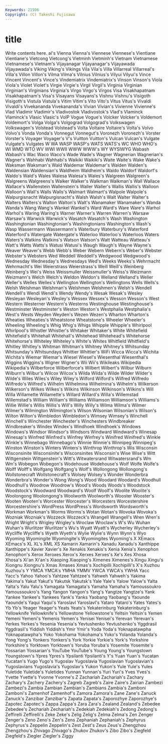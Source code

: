 ```yaml
---
Keywords: 21506 
Copyright: (C) Takeshi Fujisawa
---
```


# title

Write contents here.
al's Vienna Vienna's Viennese Viennese's Vientiane
Vientiane's Vietcong Vietcong's Vietminh Vietminh's Vietnam Vietnamese Vietnamese's Vietnam's Vijayanagar
Vijayanagar's Vijayawada Vijayawada's Viking Viking's Vikings Vila Vila's Villa Villarreal
Villarreal's Villa's Villon Villon's Vilma Vilma's Vilnius Vilnius's Vilyui Vilyui's
Vince Vincent Vincent's Vince's Vindemiatrix Vindemiatrix's Vinson Vinson's Viola Viola's
Violet Violet's Virgie Virgie's Virgil Virgil's Virginia Virginian Virginian's Virginians
Virginia's Virgo Virgo's Virgos Visa Visakhapatnam Visakhapatnam's Visa's Visayans Visayans's
Vishnu Vishnu's Visigoth Visigoth's Vistula Vistula's Vitim Vitim's Vito Vito's
Vitus Vitus's Vivaldi Vivaldi's Vivekananda Vivekananda's Vivian Vivian's Vivienne Vivienne's
Vlad Vladimir Vladimir's Vladivostok Vladivostok's Vlad's Vlaminck Vlaminck's Vlasic Vlasic's
VoIP Vogue Vogue's Volcker Volcker's Voldemort Voldemort's Volga Volga's Volgograd
Volgograd's Volkswagen Volkswagen's Volstead Volstead's Volta Voltaire Voltaire's Volta's Volvo
Volvo's Vonda Vonda's Vonnegut Vonnegut's Voronezh Voronezh's Vorster Vorster's Voyager
Voyager's V's Vuitton Vuitton's Vulcan Vulcan's Vulgate Vulgate's Vulgates W
WA WASP WASP's WATS WATS's WC WHO WHO's WI WMD
WTO WV WWI WWII WWW WWW's WY WYSIWYG Wabash Wabash's
Wac Waco Waco's Wade Wade's Wagner Wagnerian Wagnerian's Wagner's Wahhabi
Wahhabi's Waikiki Waikiki's Waite Waite's Wake Wake's Waksman Waksman's Wald
Waldemar Waldemar's Walden Walden's Waldensian Waldensian's Waldheim Waldheim's Waldo Waldorf
Waldorf's Waldo's Wald's Wales Walesa Walesa's Wales's Walgreen Walgreen's Walgreens
Walgreens's Walker Walker's Walkman Walkman's Wall Wallace Wallace's Wallenstein Wallenstein's
Waller Waller's Wallis Wallis's Walloon Walloon's Wall's Walls Walls's Walmart
Walmart's Walpole Walpole's Walpurgisnacht Walpurgisnacht's Walsh Walsh's Walt Walter Walter's
Walters Walters's Walton Walton's Walt's Wanamaker Wanamaker's Wanda Wanda's Wang
Wang's Wankel Wankel's Ward Ward's Ware Ware's Warhol Warhol's Waring
Waring's Warner Warner's Warren Warren's Warsaw Warsaw's Warwick Warwick's Wasatch
Wasatch's Wash Washington Washingtonian Washingtonian's Washingtonians Washington's Wash's Wasp Wassermann
Wassermann's Waterbury Waterbury's Waterford Waterford's Watergate Watergate's Waterloo Waterloo's Waterloos
Waters Waters's Watkins Watkins's Watson Watson's Watt Watteau Watteau's Watt's
Watts Watts's Watusi Watusi's Waugh Waugh's Wayne Wayne's Weaver Weaver's
Webb Webb's Weber Webern Webern's Weber's Webster Webster's Websters Wed
Weddell Weddell's Wedgwood Wedgwood's Wednesday Wednesday's Wednesdays Wed's Weeks Weeks's
Wehrmacht Wehrmacht's Wei Weierstrass Weierstrass's Weill Weill's Weinberg Weinberg's Wei's
Weiss Weissmuller Weissmuller's Weiss's Weizmann Weizmann's Welch Welch's Weldon Weldon's
Welland Welland's Weller Weller's Welles Welles's Wellington Wellington's Wellingtons Wells
Wells's Welsh Welshman Welshman's Welshmen Welshmen's Welsh's Wendell Wendell's Wendi
Wendi's Wendy Wendy's Wesak Wesak's Wesley Wesleyan Wesleyan's Wesley's Wessex
Wessex's Wesson Wesson's West Western Westerner Western's Westerns Westinghouse Westinghouse's
Westminster Westminster's Weston Weston's Westphalia Westphalia's West's Wests Weyden Weyden's
Wezen Wezen's Wharton Wharton's Wheaties Wheaties's Wheatstone Wheatstone's Wheeler Wheeler's
Wheeling Wheeling's Whig Whig's Whigs Whipple Whipple's Whirlpool Whirlpool's Whistler
Whistler's Whitaker Whitaker's White Whitefield Whitefield's Whitehall Whitehall's Whitehead Whitehead's
Whitehorse Whitehorse's Whiteley Whiteley's White's Whites Whitfield Whitfield's Whitley Whitley's
Whitman Whitman's Whitney Whitney's Whitsunday Whitsunday's Whitsundays Whittier Whittier's WiFi
Wicca Wicca's Wichita Wichita's Wiemar Wiemar's Wiesel Wiesel's Wiesenthal Wiesenthal's
Wiggins Wiggins's Wigner Wigner's Wii Wii's Wikileaks Wikipedia Wikipedia's Wilberforce
Wilberforce's Wilbert Wilbert's Wilbur Wilburn Wilburn's Wilbur's Wilcox Wilcox's Wilda
Wilda's Wilde Wilder Wilder's Wilde's Wiles Wiles's Wiley Wiley's Wilford
Wilford's Wilfred Wilfredo Wilfredo's Wilfred's Wilhelm Wilhelmina Wilhelmina's Wilhelm's Wilkerson
Wilkerson's Wilkes Wilkes's Wilkins Wilkinson Wilkinson's Wilkins's Will Willa Willamette
Willamette's Willard Willard's Willa's Willemstad Willemstad's William William's Williams Williamson
Williamson's Williams's Willie Willie's Willis Willis's Will's Willy Willy's Wilma
Wilma's Wilmer Wilmer's Wilmington Wilmington's Wilson Wilsonian Wilsonian's Wilson's Wilton
Wilton's Wimbledon Wimbledon's Wimsey Wimsey's Winchell Winchell's Winchester Winchester's Winchesters
Windbreaker Windbreaker's Windex Windex's Windhoek Windhoek's Windows Windows's Windsor Windsor's
Windsors Windward Windward's Winesap Winesap's Winfred Winfred's Winfrey Winfrey's Winifred
Winifred's Winkle Winkle's Winnebago Winnebago's Winnie Winnie's Winnipeg Winnipeg's Winston
Winston's Winters Winters's Winthrop Winthrop's Wis Wisconsin Wisconsinite Wisconsinite's Wisconsinites
Wisconsin's Wise Wise's Witt Wittgenstein Wittgenstein's Witt's Witwatersrand Witwatersrand's Wm
Wm's Wobegon Wobegon's Wodehouse Wodehouse's Wolf Wolfe Wolfe's Wolff Wolff's
Wolfgang Wolfgang's Wolf's Wollongong Wollongong's Wollstonecraft Wollstonecraft's Wolsey Wolsey's Wonder
Wonderbra Wonderbra's Wonder's Wong Wong's Wood Woodard Woodard's Woodhull Woodhull's
Woodrow Woodrow's Wood's Woods Woods's Woodstock Woodstock's Woodward Woodward's Woolf
Woolf's Woolite Woolite's Woolongong Woolongong's Woolworth Woolworth's Wooster Wooster's Wooten
Wooten's Worcester Worcester's Worcesters Worcestershire Worcestershire's WordPress WordPress's Wordsworth Wordsworth's
Workman Workman's Worms Worms's Wotan Wotan's Wovoka Wovoka's Wozniak Wozniak's
Wozzeck Wozzeck's Wrangell Wrangell's Wren Wren's Wright Wright's Wrigley Wrigley's
Wroclaw Wroclaw's W's Wu Wuhan Wuhan's Wurlitzer Wurlitzer's Wu's Wyatt
Wyatt's Wycherley Wycherley's Wycliffe Wycliffe's Wyeth Wyeth's Wylie Wylie's Wynn
Wynn's Wyo Wyoming Wyomingite Wyomingite's Wyomingites Wyoming's X XEmacs XEmacs's
XL XL's XML XS Xamarin Xamarin's Xanadu Xanadu's Xanthippe Xanthippe's
Xavier Xavier's Xe Xenakis Xenakis's Xenia Xenia's Xenophon Xenophon's Xerox
Xeroxes Xerox's Xerxes Xerxes's Xe's Xes Xhosa Xhosa's Xi'an Xi'an's
Xiaoping Xiaoping's Ximenes Ximenes's Xingu Xingu's Xiongnu Xiongnu's Xmas Xmases
Xmas's Xochipilli Xochipilli's X's Xuzhou Xuzhou's Y YMCA YMCA's YMHA
YMMV YWCA YWCA's YWHA Yacc Yacc's Yahoo Yahoo's Yahtzee Yahtzee's
Yahweh Yahweh's Yakima Yakima's Yakut Yakut's Yakutsk Yakutsk's Yale Yale's
Yalow Yalow's Yalta Yalta's Yalu Yalu's Yamagata Yamagata's Yamaha Yamaha's
Yamoussoukro Yamoussoukro's Yang Yangon Yangon's Yang's Yangtze Yangtze's Yank Yankee
Yankee's Yankees Yank's Yanks Yaobang Yaobang's Yaounde Yaounde's Yaqui Yaqui's
Yaroslavl Yaroslavl's Yataro Yataro's Yates Yates's Yb Yb's Yeager Yeager's
Yeats Yeats's Yekaterinburg Yekaterinburg's Yellowknife Yellowknife's Yellowstone Yellowstone's Yeltsin Yeltsin's
Yemen Yemeni Yemeni's Yemenis Yemen's Yenisei Yenisei's Yerevan Yerevan's Yerkes
Yerkes's Yesenia Yesenia's Yevtushenko Yevtushenko's Yggdrasil Yggdrasil's Yiddish Yiddish's Ymir
Ymir's Yoda Yoda's Yoknapatawpha Yoknapatawpha's Yoko Yokohama Yokohama's Yoko's Yolanda
Yolanda's Yong Yong's Yonkers Yonkers's York Yorkie Yorkie's York's Yorkshire
Yorkshire's Yorktown Yorktown's Yoruba Yoruba's Yosemite Yosemite's Yossarian Yossarian's YouTube
YouTube's Young Young's Youngstown Youngstown's Ypres Ypres's Ypsilanti Ypsilanti's Y's
Yuan Yuan's Yucatan Yucatan's Yugo Yugo's Yugoslav Yugoslavia Yugoslavian Yugoslavian's
Yugoslavians Yugoslavia's Yugoslav's Yukon Yukon's Yule Yule's Yules Yuletide Yuletide's
Yuletides Yunnan Yunnan's Yuri Yuri's Yves Yves's Yvette Yvette's Yvonne
Yvonne's Z Zachariah Zachariah's Zachary Zachary's Zachery Zachery's Zagreb Zagreb's
Zaire Zaire's Zairian Zambezi Zambezi's Zambia Zambian Zambian's Zambians Zambia's
Zamboni Zamboni's Zamenhof Zamenhof's Zamora Zamora's Zane Zane's Zanuck Zanuck's
Zanzibar Zanzibar's Zapata Zapata's Zaporozhye Zaporozhye's Zapotec Zapotec's Zappa Zappa's
Zara Zara's Zealand Zealand's Zebedee Zebedee's Zechariah Zechariah's Zedekiah Zedekiah's
Zedong Zedong's Zeffirelli Zeffirelli's Zeke Zeke's Zelig Zelig's Zelma Zelma's
Zen Zenger Zenger's Zeno Zeno's Zen's Zens Zephaniah Zephaniah's Zephyrus
Zephyrus's Zeppelin Zeppelin's Zest Zest's Zeus Zeus's Zhengzhou Zhengzhou's Zhivago
Zhivago's Zhukov Zhukov's Zibo Zibo's Ziegfeld Ziegfeld's Ziegler Ziegler's Ziggy
